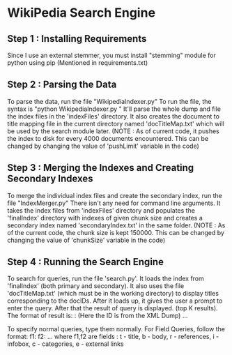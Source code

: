 # WikiPedia Search Engine

## Step 1 : Installing Requirements

Since I use an external stemmer, you must install "stemming" module for python using pip (Mentioned in requirements.txt)

## Step 2 : Parsing the Data

To parse the data, run the file "WikipediaIndexer.py"
To run the file, the syntax is "python WikipediaIndexer.py <path-to-dump-file>"
It'll parse the whole dump and file the index files in the 'indexFiles' directory.
It also creates the document to title mapping file in the current directory named 'docTitleMap.txt' which will be used by the search module later.
(NOTE : As of current code, it pushes the index to disk for every 4000 documents encountered. This can be changed by changing the value of 'pushLimit' variable in the code)

## Step 3 : Merging the Indexes and Creating Secondary Indexes

To merge the individual index files and create the secondary index, run the file "IndexMerger.py"
There isn't any need for command line arguments. It takes the index files from 'indexFiles' directory and populates the 'finalIndex' directory with indexes of given chunk size and creates a secondary index named 'secondaryIndex.txt' in the same folder.
(NOTE : As of the current code, the chunk size is kept 150000. This can be changed by changing the value of 'chunkSize' variable in the code)

## Step 4 : Running the Search Engine

To search for queries, run the file 'search.py'. It loads the index from 'finalIndex' (both primary and secondary).
It also uses the file 'docTitleMap.txt' (which must be in the working directory) to display titles corresponding to the docIDs.
After it loads up, it gives the user a prompt to enter the query. After that the result of query is displayed. (top K results).
The format of result is:
	<Page-Title> : <ID> (Here the ID is from the XML Dump)
	...
	<Time Taken for the Query>

To specify normal queries, type them normally. For Field Queries, follow the format:
	f1:<query> f2:<query> ...
	where f1,f2 are fields : t - title, b - body, r - references, i - infobox, c - categories, e - external links


